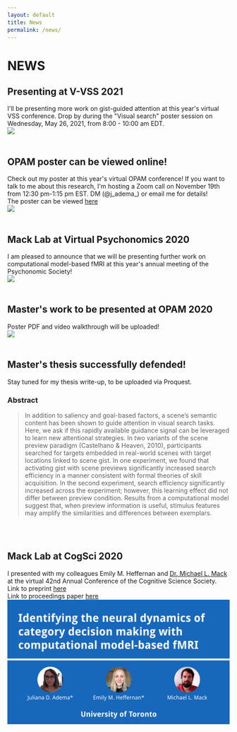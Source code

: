 ```yaml
---
layout: default
title: News
permalink: /news/
---
```


# NEWS

## Presenting at V-VSS 2021
I'll be presenting more work on gist-guided attention at this year's virtual VSS conference. Drop by during the "Visual search" poster session on Wednesday, May 26, 2021, from 8:00 - 10:00 am EDT. <br/>
<img src='https://www.visionsciences.org/wordpress/wp-content/uploads/2015/09/VSS_logo_color_60.png' width='150'>
<br/>
<br/>

## OPAM poster can be viewed online!
Check out my poster at this year's virtual OPAM conference!
If you want to talk to me about this research, I'm hosting a Zoom call on November 19th from 12:30 pm-1:15 pm EST. DM (@j_adema_) or email me for details! <br/>
The poster can be viewed [here](https://osf.io/n6kgp/) <br/>
<img src='http://www.opam.net/wp-content/uploads/2020/07/cropped-opambanner_virtualtop-3.png' width='200'>
<br/>
<br/>

## Mack Lab at Virtual Psychonomics 2020
I am pleased to announce that we will be presenting further work on computational model-based fMRI at this year's annual meeting of the Psychonomic Society!<br/>
<img src='https://cdn.ymaws.com/psychonomic.site-ym.com/graphics/logo.png'>
<br/>
<br/>

## Master's work to be presented at OPAM 2020
Poster PDF and video walkthrough will be uploaded!<br/>
<img src='http://www.opam.net/wp-content/uploads/2020/07/cropped-opambanner_virtualtop-3.png' width='200'>
<br/>
<br/>

## Master's thesis successfully defended!
Stay tuned for my thesis write-up, to be uploaded via Proquest.
### Abstract
>In addition to saliency and goal-based factors, a scene’s semantic content has been shown to guide attention in visual search tasks. Here, we ask if this rapidly available guidance signal can be leveraged to learn new attentional strategies. In two variants of the scene preview paradigm (Castelhano & Heaven, 2010), participants searched for targets embedded in real-world scenes with target locations linked to scene gist. In one experiment, we found that activating gist with scene previews significantly increased search efficiency in a manner consistent with formal theories of skill acquisition. In the second experiment, search efficiency significantly increased across the experiment; however, this learning effect did not differ between preview condition. Results from a computational model suggest that, when preview information is useful, stimulus features may amplify the similarities and differences between exemplars.
<br/>
<br/>

## Mack Lab at CogSci 2020
I presented with my colleagues Emily M. Heffernan and [Dr. Michael L. Mack](http://macklab.utoronto.ca/) at the virtual 42nd Annual Conference of the Cognitive Science Society.<br/>
Link to preprint [here](https://psyarxiv.com/xuzg6) <br/>
Link to proceedings paper [here](https://cognitivesciencesociety.org/cogsci20/papers/0113/0113.pdf)<br/>
![](./pics/cogslide.png)
